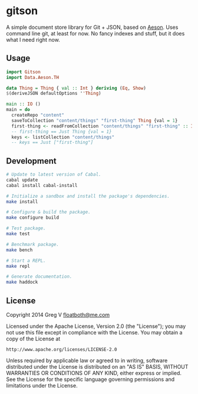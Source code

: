 # gitson

A simple document store library for Git + JSON, based on [Aeson].
Uses command line git, at least for now.
No fancy indexes and stuff, but it does what I need right now.

[Aeson]: http://hackage.haskell.org/package/aeson

## Usage

```haskell
import Gitson
import Data.Aeson.TH

data Thing = Thing { val :: Int } deriving (Eq, Show)
$(deriveJSON defaultOptions ''Thing)

main :: IO ()
main = do
  createRepo "content"
  saveToCollection "content/things" "first-thing" Thing {val = 1}
  first-thing <- readFromCollection "content/things" "first-thing" :: IO (Maybe Thing)
  -- first-thing == Just Thing {val = 1}
  keys <- listCollection "content/things"
  -- keys == Just ["first-thing"]
```

## Development

```bash
# Update to latest version of Cabal.
cabal update
cabal install cabal-install

# Initialize a sandbox and install the package's dependencies.
make install

# Configure & build the package.
make configure build

# Test package.
make test

# Benchmark package.
make bench

# Start a REPL.
make repl

# Generate documentation.
make haddock
```

## License

Copyright 2014 Greg V <floatboth@me.com>

Licensed under the Apache License, Version 2.0 (the "License");
you may not use this file except in compliance with the License.
You may obtain a copy of the License at

    http://www.apache.org/licenses/LICENSE-2.0

Unless required by applicable law or agreed to in writing, software
distributed under the License is distributed on an "AS IS" BASIS,
WITHOUT WARRANTIES OR CONDITIONS OF ANY KIND, either express or implied.
See the License for the specific language governing permissions and
limitations under the License.
